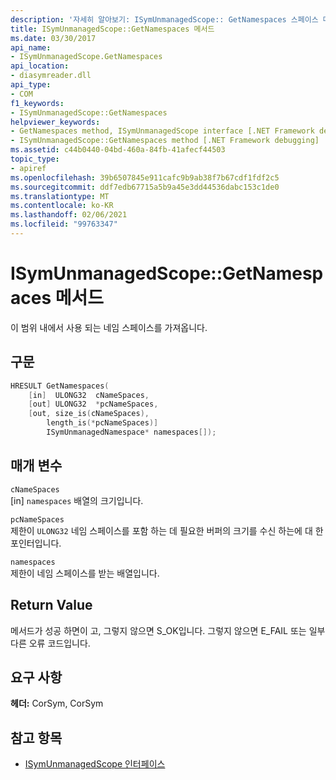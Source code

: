 ```yaml
---
description: '자세히 알아보기: ISymUnmanagedScope:: GetNamespaces 스페이스 메서드'
title: ISymUnmanagedScope::GetNamespaces 메서드
ms.date: 03/30/2017
api_name:
- ISymUnmanagedScope.GetNamespaces
api_location:
- diasymreader.dll
api_type:
- COM
f1_keywords:
- ISymUnmanagedScope::GetNamespaces
helpviewer_keywords:
- GetNamespaces method, ISymUnmanagedScope interface [.NET Framework debugging]
- ISymUnmanagedScope::GetNamespaces method [.NET Framework debugging]
ms.assetid: c44b0440-04bd-460a-84fb-41afecf44503
topic_type:
- apiref
ms.openlocfilehash: 39b6507845e911cafc9b9ab38f7b67cdf1fdf2c5
ms.sourcegitcommit: ddf7edb67715a5b9a45e3dd44536dabc153c1de0
ms.translationtype: MT
ms.contentlocale: ko-KR
ms.lasthandoff: 02/06/2021
ms.locfileid: "99763347"
---
```

# <a name="isymunmanagedscopegetnamespaces-method"></a>ISymUnmanagedScope::GetNamespaces 메서드

이 범위 내에서 사용 되는 네임 스페이스를 가져옵니다.  
  
## <a name="syntax"></a>구문  
  
```cpp  
HRESULT GetNamespaces(  
    [in]  ULONG32  cNameSpaces,  
    [out] ULONG32  *pcNameSpaces,  
    [out, size_is(cNameSpaces),  
        length_is(*pcNameSpaces)]  
        ISymUnmanagedNamespace* namespaces[]);  
```  
  
## <a name="parameters"></a>매개 변수  

 `cNameSpaces`  
 [in] `namespaces` 배열의 크기입니다.  
  
 `pcNameSpaces`  
 제한이 `ULONG32` 네임 스페이스를 포함 하는 데 필요한 버퍼의 크기를 수신 하는에 대 한 포인터입니다.  
  
 `namespaces`  
 제한이 네임 스페이스를 받는 배열입니다.  
  
## <a name="return-value"></a>Return Value  

 메서드가 성공 하면이 고, 그렇지 않으면 S_OK입니다. 그렇지 않으면 E_FAIL 또는 일부 다른 오류 코드입니다.  
  
## <a name="requirements"></a>요구 사항  

 **헤더:** CorSym, CorSym  
  
## <a name="see-also"></a>참고 항목

- [ISymUnmanagedScope 인터페이스](isymunmanagedscope-interface.md)
